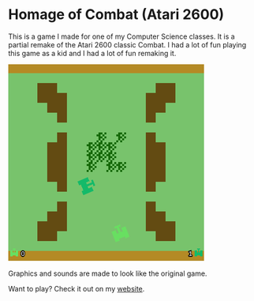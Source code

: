 # Homage of Combat (Atari 2600)

This is a game I made for one of my Computer Science classes. It is a partial remake of the Atari 2600 classic Combat. I had a lot of fun playing this game as a kid and I had a lot of fun remaking it.

![Screenshot of game](screenshot.gif)

Graphics and sounds are made to look like the original game.

Want to play? Check it out on my [website](https://hollowbit.net/play/combat/).